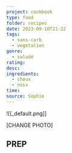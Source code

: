 ```yaml
---
project: cookbook
type: food
folder: recipes
date: 2023-09-10T21:22
tags:
  - sans-carb
  - vegetalien
genre:
  - salade
rating: 
desc: 
ingredients:
  - choux
  - noix
time: 
source: Sophie
---
```


![[_default.png]]

[CHANGE PHOTO]

## PREP




